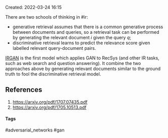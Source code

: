 Created: 2022-03-24 16:15

There are two schools of thinking in #ir:
- generative retrieval assumes that there is a common generative process between documents and queries, so a retrieval task can be performed by generating the relevant document *i* given the query *q*;
- discriminative retrieval learns to predict the relevance score given labelled relevant query-document pairs.


[IRGAN](https://arxiv.org/pdf/1705.10513.pdf) is the first model which applies GAN to RecSys (and other IR tasks, such as web search and question answering). It combine the two approaches above by generating relevant documents similar to the ground truth to fool the discriminative retrieval model.

## References
1. https://arxiv.org/pdf/1707.07435.pdf
2. https://arxiv.org/pdf/1705.10513.pdf


#### Tags
#adversarial_networks #gan